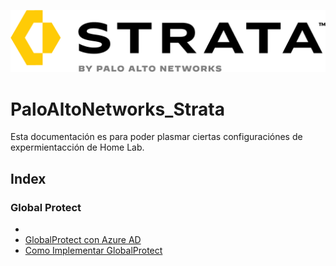 ![alt text](https://github.com/andreu-bernabe/PaloAltoNetworks_Strata/blob/main/Strata_Tagline_Logo_RGB.png "Logo Title Text 1")
# PaloAltoNetworks_Strata
Esta documentación es para poder plasmar ciertas configuraciónes de expermientacción de Home Lab.

## Index
 ### Global Protect
 -
 - [GlobalProtect con Azure AD](https://github.com/andreu-bernabe/PaloAltoNetworks_Strata/blob/main/GP_with_AzureAD.md)
 - [Como Implementar GlobalProtect](https://github.com/andreu-bernabe/PaloAltoNetworks_Strata/blob/main/GP.md)
